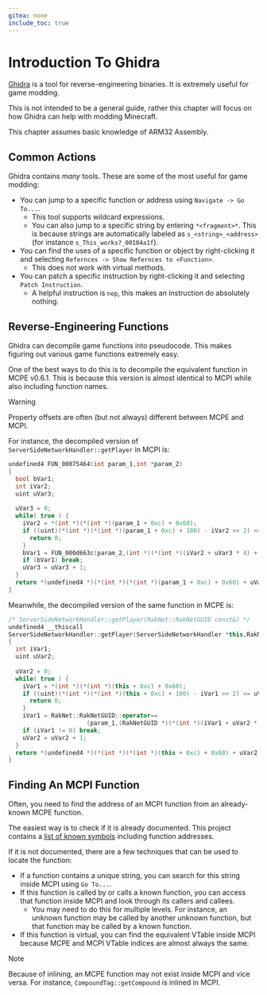 ```yaml
---
gitea: none
include_toc: true
---
```


# Introduction To Ghidra
[Ghidra](https://ghidra-sre.org/) is a tool for reverse-engineering binaries. It is extremely useful for game modding.

This is not intended to be a general guide, rather this chapter will focus on how Ghidra can help with modding Minecraft.

This chapter assumes basic knowledge of ARM32 Assembly.

## Common Actions
Ghidra contains *many* tools. These are some of the most useful for game modding:
* You can jump to a specific function or address using `Navigate -> Go To...`.
  * This tool supports wildcard expressions.
  * You can also jump to a specific string by entering `*<fragment>*`. This is because strings are automatically labeled as `s_<string>_<address>` (for instance `s_This_works?_00104a1f`).
* You can find the uses of a specific function or object by right-clicking it and selecting `Refernces -> Show Refernces to <Function>`.
  * This does not work with virtual methods.
* You can patch a specific instruction by right-clicking it and selecting `Patch Instruction`.
  * A helpful instruction is `nop`, this makes an instruction do absolutely nothing.

## Reverse-Engineering Functions
Ghidra can decompile game functions into pseudocode. This makes figuring out various game functions extremely easy.

One of the best ways to do this is to decompile the equivalent function in MCPE v0.6.1.
This is because this version is almost identical to MCPI while also including function names.

> [!WARNING]
> Property offsets are often (but not always) different between MCPE and MCPI.

For instance, the decompiled version of `ServerSideNetworkHandler::getPlayer` in MCPI is:
```c++
undefined4 FUN_00075464(int param_1,int *param_2)
{
  bool bVar1;
  int iVar2;
  uint uVar3;
  
  uVar3 = 0;
  while( true ) {
    iVar2 = *(int *)(*(int *)(param_1 + 0xc) + 0x60);
    if ((uint)(*(int *)(*(int *)(param_1 + 0xc) + 100) - iVar2 >> 2) <= uVar3) {
      return 0;
    }
    bVar1 = FUN_000d663c(param_2,(int *)(*(int *)(iVar2 + uVar3 * 4) + 0xc08));
    if (bVar1) break;
    uVar3 = uVar3 + 1;
  }
  return *(undefined4 *)(*(int *)(*(int *)(param_1 + 0xc) + 0x60) + uVar3 * 4);
}
```

Meanwhile, the decompiled version of the same function in MCPE is:
```c++
/* ServerSideNetworkHandler::getPlayer(RakNet::RakNetGUID const&) */
undefined4 __thiscall
ServerSideNetworkHandler::getPlayer(ServerSideNetworkHandler *this,RakNetGUID *param_1)
{
  int iVar1;
  uint uVar2;
  
  uVar2 = 0;
  while( true ) {
    iVar1 = *(int *)(*(int *)(this + 0xc) + 0x60);
    if ((uint)(*(int *)(*(int *)(this + 0xc) + 100) - iVar1 >> 2) <= uVar2) {
      return 0;
    }
    iVar1 = RakNet::RakNetGUID::operator==
                      (param_1,(RakNetGUID *)(*(int *)(iVar1 + uVar2 * 4) + 0xc48));
    if (iVar1 != 0) break;
    uVar2 = uVar2 + 1;
  }
  return *(undefined4 *)(*(int *)(*(int *)(this + 0xc) + 0x60) + uVar2 * 4);
}
```

## Finding An MCPI Function
Often, you need to find the address of an MCPI function from an already-known MCPE function.

The easiest way is to check if it is already documented.
This project contains a [list of known symbols](../../symbols/src) including function addresses.

If it is not documented, there are a few techniques that can be used to locate the function:
* If a function contains a unique string, you can search for this string inside MCPI using `Go To...`.
* If this function is called by or calls a known function, you can access that function inside MCPI and look through its callers and callees.
  * You may need to do this for multiple levels. For instance, an unknown function may be called by another unknown function, but that function may be called by a known function.
* If this function is virtual, you can find the equivalent VTable inside MCPI because MCPE and MCPI VTable indices are almost always the same.

> [!NOTE]
> Because of inlining, an MCPE function may not exist inside MCPI and vice versa.
> For instance, `CompoundTag::getCompound` is inlined in MCPI.